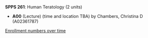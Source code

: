 **SPPS 261**: Human Teratology (2 units)

- **A00** (Lecture) (time and location TBA) by Chambers, Christina D (A02361787)

[Enrollment numbers over time](./SPPS261.tsv)
